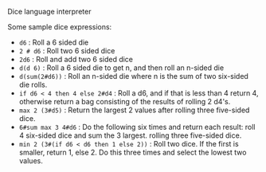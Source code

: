 Dice language interpreter

Some sample dice expressions:
- `d6` : Roll a 6 sided die
- `2 # d6` : Roll two 6 sided dice
- `2d6` : Roll and add two 6 sided dice
- `d(d 6)` : Roll a 6 sided die to get n, and then roll an n-sided die
- `d(sum(2#d6))` : Roll an n-sided die where n is the sum of two six-sided die rolls.
- `if d6 < 4 then 4 else 2#d4` : Roll a d6, and if that
  is less than 4 return 4, otherwise return a bag consisting of the results
  of rolling 2 d4's.
- `max 2 (3#d5)` : Return the largest 2 values after
  rolling three five-sided dice.
- `6#sum max 3 4#d6` : Do the following six times and return
  each result: roll 4 six-sided dice and sum the 3 largest.
  rolling three five-sided dice.
- `min 2 (3#(if d6 < d6 then 1 else 2))` : Roll
  two dice. If the first is smaller, return 1, else 2. Do this three times
  and select the lowest two values.
